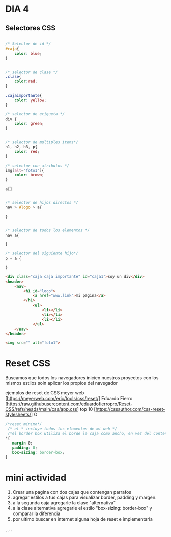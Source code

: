 # DIA 4

## Selectores CSS
```css

/* Selector de id */
#caja{ 
    color: blue;
}


/* selector de clase */
.clase{ 
    color:red;
}

.cajaimportante{
    color: yellow;
}

/* selector de etiqueta */
div { 
    color: green;
}


/* selector de multiples items*/
h1, h2, h3, p{
    color: red;
}

/* selector con atributos */
img[alt="foto1"]{
    color: brown;
}

a[]


/* selector de hijos directos */
nav > #logo > a{

}


/* selector de todos los elementos */
nav a{

}

/* selector del siguiente hijo*/
p + a {

}
```

```HTML
<div class="caja caja importante" id="caja1">soy un div</div>
<header>
    <nav>
        <h1 id="logo">
            <a href="www.link">mi pagina</a>
        </h1>
            <ul>
                <li></li>
                <li></li>
                <li></li>
            </ul>
    </nav>
</header>

<img src="" alt="foto1">

```

# Reset CSS

Buscamos que todos los navegadores inicien nuestros proyectos con los mismos estilos soin aplicar los propios del navegador

ejemplos de reset de CSS
meyer web [https://meyerweb.com/eric/tools/css/reset/]
Eduardo Fierro [https://raw.githubusercontent.com/eduardofierropro/Reset-CSS/refs/heads/main/css/app.css]
top 10 [https://cssauthor.com/css-reset-stylesheets/]
 O 
 ```CSS
 /*reset minimo*/
  /* el * incluye todos los elementos de mi web */
  /*el border box utiliza el borde la caja como ancho, en vez del contenido*/
 *{
    margin 0;
    padding: 0;
    box-sizing: border-box;
 }
 ```

 # mini actividad
 1. Crear una pagina con dos cajas que contengan parrafos
 2. agregar estilos a tus cajas para visualizar border, padding y margen.
 3. a la segunda caja agregarle la clase "alternativa"
 4. a la clase alternativa agregarle el estilo "box-sizing: border-box" y comparar la diferencia
5. por ultimo buscar en internet alguna hoja de reset e implementarla

```html

´´´